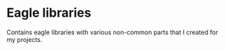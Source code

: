 # Eagle libraries
Contains eagle libraries with various non-common parts that I created for my projects.
